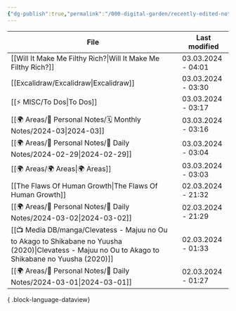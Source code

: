 ```yaml
---
{"dg-publish":true,"permalink":"/000-digital-garden/recently-edited-notes/","dgPassFrontmatter":true,"noteIcon":"3","created":"2023-12-14T09:05:52.599+05:30","updated":"2023-12-14T09:12:44.868+05:30"}
---
```


| File                                                                                                                                                    | Last modified      |
| ------------------------------------------------------------------------------------------------------------------------------------------------------- | ------------------ |
| [[Will It Make Me Filthy Rich?\|Will It Make Me Filthy Rich?]]                                                                                       | 03.03.2024 - 04:01 |
| [[Excalidraw/Excalidraw\|Excalidraw]]                                                                                                                | 03.03.2024 - 03:30 |
| [[⚡ MISC/To Dos\|To Dos]]                                                                                                                            | 03.03.2024 - 03:17 |
| [[🌍 Areas/📧 Personal Notes/🗓 Monthly Notes/2024-03\|2024-03]]                                                                                     | 03.03.2024 - 03:16 |
| [[🌍 Areas/📧 Personal Notes/📓 Daily Notes/2024-02-29\|2024-02-29]]                                                                                 | 03.03.2024 - 03:04 |
| [[🌍 Areas/🌍 Areas\|🌍 Areas]]                                                                                                                      | 03.03.2024 - 03:03 |
| [[The Flaws Of Human Growth\|The Flaws Of Human Growth]]                                                                                             | 02.03.2024 - 21:32 |
| [[🌍 Areas/📧 Personal Notes/📓 Daily Notes/2024-03-02\|2024-03-02]]                                                                                 | 02.03.2024 - 21:29 |
| [[📺 Media DB/manga/Clevatess - Majuu no Ou to Akago to Shikabane no Yuusha (2020)\|Clevatess - Majuu no Ou to Akago to Shikabane no Yuusha (2020)]] | 02.03.2024 - 01:33 |
| [[🌍 Areas/📧 Personal Notes/📓 Daily Notes/2024-03-01\|2024-03-01]]                                                                                 | 02.03.2024 - 01:27 |

{ .block-language-dataview}